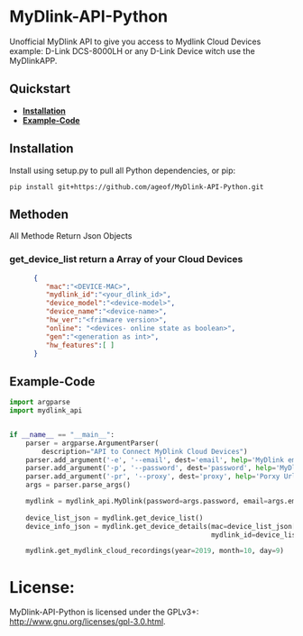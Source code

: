 # MyDlink-API-Python

Unofficial MyDlink API to give you access to Mydlink Cloud Devices example: D-Link DCS-8000LH or any D-Link Device witch use the MyDlinkAPP.


## Quickstart
 * **[Installation](#installation)**
 * **[Example-Code](#example-code)**

## Installation

Install using setup.py to pull all Python dependencies, or pip:

```
pip install git+https://github.com/ageof/MyDlink-API-Python.git
```
## Methoden
All Methode Return Json Objects
### get_device_list return a Array of your Cloud Devices
```json
      {
         "mac":"<DEVICE-MAC>",
         "mydlink_id":"<your_dlink_id>",
         "device_model":"<device-model>",
         "device_name":"<device-name>",
         "hw_ver":"<frimware version>",
         "online": "<devices- online state as boolean>",
         "gen":"<generation as int>",
         "hw_features":[ ]
      }

```

 


## Example-Code
```python
import argparse
import mydlink_api


if __name__ == "__main__":
    parser = argparse.ArgumentParser(
        description="API to Connect MyDlink Cloud Devices")
    parser.add_argument('-e', '--email', dest='email', help='MyDlink email example maxmuster@muster.com')
    parser.add_argument('-p', '--password', dest='password', help='MyDlink password example Start123')
    parser.add_argument('-pr', '--proxy', dest='proxy', help='Porxy Url with or without credational')
    args = parser.parse_args()

    mydlink = mydlink_api.MyDlink(password=args.password, email=args.email, proxy=args.proxy)
    
    device_list_json = mydlink.get_device_list()
    device_info_json = mydlink.get_device_details(mac=device_list_json[0]['mac'],
                                                  mydlink_id=device_list_json[0]['mydlink_id'])

    mydlink.get_mydlink_cloud_recordings(year=2019, month=10, day=9)
```

# License:
MyDlink-API-Python is licensed under the GPLv3+: http://www.gnu.org/licenses/gpl-3.0.html.
